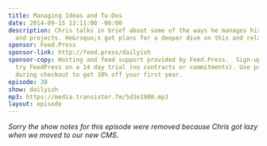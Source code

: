 ```yaml
---
title: Managing Ideas and To-Dos
date: 2014-09-15 12:11:00 -06:00
description: Chris talks in brief about some of the ways he manages his to do list
  and projects. He&rsquo;s got plans for a deeper dive on this and related topics.
sponsor: Feed.Press
sponsor-link: http://feed.press/dailyish
sponsor-copy: Hosting and feed support provided by Feed.Press.  Sign-up today and
  try FeedPress on a 14 day trial (no contracts or commitments). Use promo code "dailyish"
  during checkout to get 10% off your first year.
episode: 38
show: dailyish
mp3: https://media.transistor.fm/5d3e1900.mp3
layout: episode
---
```


<em>Sorry the show notes for this episode were removed because Chris got lazy when we moved to our new CMS</em>.
